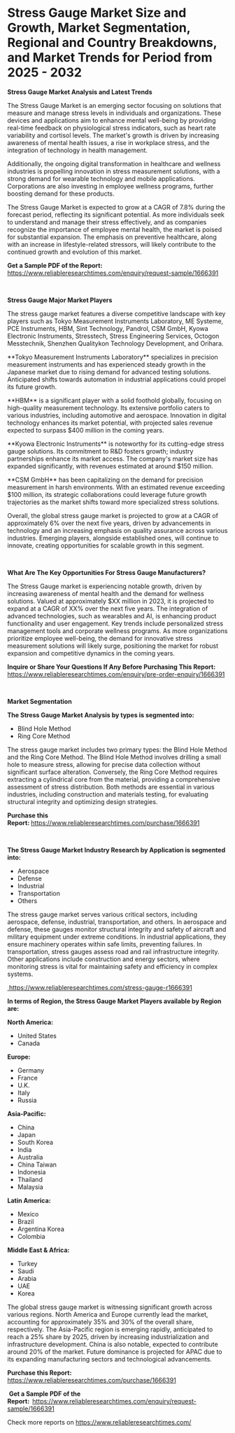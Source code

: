 <p><h1>Stress Gauge Market Size and Growth, Market Segmentation, Regional and Country Breakdowns, and Market Trends for Period from 2025 -  2032</h1></p><p><strong>Stress Gauge Market Analysis and Latest Trends</strong></p>
<p><p>The Stress Gauge Market is an emerging sector focusing on solutions that measure and manage stress levels in individuals and organizations. These devices and applications aim to enhance mental well-being by providing real-time feedback on physiological stress indicators, such as heart rate variability and cortisol levels. The market's growth is driven by increasing awareness of mental health issues, a rise in workplace stress, and the integration of technology in health management. </p><p>Additionally, the ongoing digital transformation in healthcare and wellness industries is propelling innovation in stress measurement solutions, with a strong demand for wearable technology and mobile applications. Corporations are also investing in employee wellness programs, further boosting demand for these products. </p><p>The Stress Gauge Market is expected to grow at a CAGR of 7.8% during the forecast period, reflecting its significant potential. As more individuals seek to understand and manage their stress effectively, and as companies recognize the importance of employee mental health, the market is poised for substantial expansion. The emphasis on preventive healthcare, along with an increase in lifestyle-related stressors, will likely contribute to the continued growth and evolution of this market.</p></p>
<p><strong>Get a Sample PDF of the Report:&nbsp;</strong> <a href="https://www.reliableresearchtimes.com/enquiry/request-sample/1666391?utm_campaign=2007&utm_medium=2&utm_source=Github&utm_content=ia&utm_term=11042025&utm_id=stress-gauge">https://www.reliableresearchtimes.com/enquiry/request-sample/1666391</a></p>
<p>&nbsp;</p>
<p><strong>Stress Gauge Major Market Players</strong></p>
<p><p>The stress gauge market features a diverse competitive landscape with key players such as Tokyo Measurement Instruments Laboratory, ME Systeme, PCE Instruments, HBM, Sint Technology, Pandrol, CSM GmbH, Kyowa Electronic Instruments, Stresstech, Stress Engineering Services, Octogon Messtechnik, Shenzhen Qualitykon Technology Development, and Orihara. </p><p>**Tokyo Measurement Instruments Laboratory** specializes in precision measurement instruments and has experienced steady growth in the Japanese market due to rising demand for advanced testing solutions. Anticipated shifts towards automation in industrial applications could propel its future growth.</p><p>**HBM** is a significant player with a solid foothold globally, focusing on high-quality measurement technology. Its extensive portfolio caters to various industries, including automotive and aerospace. Innovation in digital technology enhances its market potential, with projected sales revenue expected to surpass $400 million in the coming years.</p><p>**Kyowa Electronic Instruments** is noteworthy for its cutting-edge stress gauge solutions. Its commitment to R&D fosters growth; industry partnerships enhance its market access. The company's market size has expanded significantly, with revenues estimated at around $150 million.</p><p>**CSM GmbH** has been capitalizing on the demand for precision measurement in harsh environments. With an estimated revenue exceeding $100 million, its strategic collaborations could leverage future growth trajectories as the market shifts toward more specialized stress solutions.</p><p>Overall, the global stress gauge market is projected to grow at a CAGR of approximately 6% over the next five years, driven by advancements in technology and an increasing emphasis on quality assurance across various industries. Emerging players, alongside established ones, will continue to innovate, creating opportunities for scalable growth in this segment.</p></p>
<p>&nbsp;</p>
<p><strong>What Are The Key Opportunities For Stress Gauge Manufacturers?</strong></p>
<p><p>The Stress Gauge market is experiencing notable growth, driven by increasing awareness of mental health and the demand for wellness solutions. Valued at approximately $XX million in 2023, it is projected to expand at a CAGR of XX% over the next five years. The integration of advanced technologies, such as wearables and AI, is enhancing product functionality and user engagement. Key trends include personalized stress management tools and corporate wellness programs. As more organizations prioritize employee well-being, the demand for innovative stress measurement solutions will likely surge, positioning the market for robust expansion and competitive dynamics in the coming years.</p></p>
<p><strong>Inquire or Share Your Questions If Any Before Purchasing This Report:</strong> <a href="https://www.reliableresearchtimes.com/enquiry/pre-order-enquiry/1666391?utm_campaign=2007&utm_medium=2&utm_source=Github&utm_content=ia&utm_term=11042025&utm_id=stress-gauge">https://www.reliableresearchtimes.com/enquiry/pre-order-enquiry/1666391</a></p>
<p>&nbsp;</p>
<p><strong>Market Segmentation</strong></p>
<p><strong>The Stress Gauge Market Analysis by types is segmented into:</strong></p>
<p><ul><li>Blind Hole Method</li><li>Ring Core Method</li></ul></p>
<p><p>The stress gauge market includes two primary types: the Blind Hole Method and the Ring Core Method. The Blind Hole Method involves drilling a small hole to measure stress, allowing for precise data collection without significant surface alteration. Conversely, the Ring Core Method requires extracting a cylindrical core from the material, providing a comprehensive assessment of stress distribution. Both methods are essential in various industries, including construction and materials testing, for evaluating structural integrity and optimizing design strategies.</p></p>
<p><strong>Purchase this Report:&nbsp;</strong><a href="https://www.reliableresearchtimes.com/purchase/1666391?utm_campaign=2007&utm_medium=2&utm_source=Github&utm_content=ia&utm_term=11042025&utm_id=stress-gauge">https://www.reliableresearchtimes.com/purchase/1666391</a></p>
<p>&nbsp;</p>
<p><strong>The Stress Gauge Market Industry Research by Application is segmented into:</strong></p>
<p><ul><li>Aerospace</li><li>Defense</li><li>Industrial</li><li>Transportation</li><li>Others</li></ul></p>
<p><p>The stress gauge market serves various critical sectors, including aerospace, defense, industrial, transportation, and others. In aerospace and defense, these gauges monitor structural integrity and safety of aircraft and military equipment under extreme conditions. In industrial applications, they ensure machinery operates within safe limits, preventing failures. In transportation, stress gauges assess road and rail infrastructure integrity. Other applications include construction and energy sectors, where monitoring stress is vital for maintaining safety and efficiency in complex systems.</p></p>
<p><a href="https://www.reliableresearchtimes.com/stress-gauge-r1666391?utm_campaign=2007&utm_medium=2&utm_source=Github&utm_content=ia&utm_term=11042025&utm_id=stress-gauge">&nbsp;https://www.reliableresearchtimes.com/stress-gauge-r1666391</a></p>
<p><strong>In terms of Region, the Stress Gauge Market Players available by Region are:</strong></p>
<p>
    <p> <strong> North America: </strong>
        <ul>
            <li>United States</li>
            <li>Canada</li>
        </ul>
        </p> 
    <p> <strong> Europe: </strong>
        <ul>
            <li>Germany</li>
            <li>France</li>
            <li>U.K.</li>
            <li>Italy</li>
            <li>Russia</li>
        </ul>
        </p> 
    <p> <strong> Asia-Pacific: </strong>
        <ul>
            <li>China</li>
            <li>Japan</li>
            <li>South Korea</li>
            <li>India</li>
            <li>Australia</li>
            <li>China Taiwan</li>
            <li>Indonesia</li>
            <li>Thailand</li>
            <li>Malaysia</li>
        </ul>
        </p> 
    <p> <strong> Latin America: </strong>
        <ul>
            <li>Mexico</li>
            <li>Brazil</li>
            <li>Argentina Korea</li>
            <li>Colombia</li>
        </ul>
        </p> 
    <p> <strong> Middle East & Africa: </strong>
        <ul>
            <li>Turkey</li>
            <li>Saudi</li>
            <li>Arabia</li>
            <li>UAE</li>
            <li>Korea</li>
        </ul>
    </p>
    </p>
<p><p>The global stress gauge market is witnessing significant growth across various regions. North America and Europe currently lead the market, accounting for approximately 35% and 30% of the overall share, respectively. The Asia-Pacific region is emerging rapidly, anticipated to reach a 25% share by 2025, driven by increasing industrialization and infrastructure development. China is also notable, expected to contribute around 20% of the market. Future dominance is projected for APAC due to its expanding manufacturing sectors and technological advancements.</p></p>
<p><strong>Purchase this Report: </strong><a href="https://www.reliableresearchtimes.com/purchase/1666391?utm_campaign=2007&utm_medium=2&utm_source=Github&utm_content=ia&utm_term=11042025&utm_id=stress-gauge">https://www.reliableresearchtimes.com/purchase/1666391</a></p>
<p>&nbsp;<strong>Get a Sample PDF of the Report:&nbsp;&nbsp;</strong><a href="https://www.reliableresearchtimes.com/enquiry/request-sample/1666391?utm_campaign=2007&utm_medium=2&utm_source=Github&utm_content=ia&utm_term=11042025&utm_id=stress-gauge">https://www.reliableresearchtimes.com/enquiry/request-sample/1666391</a></p>
<p><strong></strong></p>
<p>Check more reports on <a href="https://www.reliableresearchtimes.com/?utm_campaign=2007&utm_medium=2&utm_source=Github&utm_content=ia&utm_term=11042025&utm_id=stress-gauge">https://www.reliableresearchtimes.com/</a></p>
